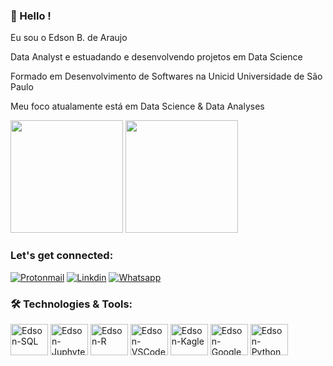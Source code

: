 ### 👋 Hello !

Eu sou o Edson B. de Araujo

Data Analyst e estuadando e desenvolvendo projetos em Data Science

Formado em Desenvolvimento de Softwares na Unicid Universidade de São Paulo

Meu foco atualamente está em Data Science & Data Analyses

<div>
  <img height="180em" src="https://github-readme-stats.vercel.app/api?username=edsonbaraujo&show_icons=true&theme=tokyonight"/>
  <img height="180em" src="https://github-readme-stats.vercel.app/api/top-langs/?username=edsonbaraujo&layout=compact&theme=tokyonight"/>
</div> 

### Let's get connected:

[![Protonmail](https://img.shields.io/badge/ProtonMail-8B89CC?style=for-the-badge&logo=protonmail&logoColor=white)](mailto:edsonbaraujo@protonmail.com)
[![Linkdin](https://img.shields.io/badge/LinkedIn-0077B5?style=for-the-badge&logo=linkedin&logoColor=white)](https://www.linkedin.com/in/edsonaraujotrademktgcategorias/)
[![Whatsapp](https://img.shields.io/badge/WhatsApp-25D366?style=for-the-badge&logo=whatsapp&logoColor=white)](https://wa.me/5511998323503)

### 🛠️ Technologies & Tools:
<div>
<img align="center" alt="Edson-SQL" height="50" width="60" src="https://cdn.jsdelivr.net/gh/devicons/devicon/icons/postgresql/postgresql-plain-wordmark.svg"/>
<img align="center" alt="Edson-Juphyter" height="50" width="60" src="https://cdn.jsdelivr.net/gh/devicons/devicon/icons/jupyter/jupyter-plain-wordmark.svg"/> 
<img align="center" alt="Edson-R" height="50" width="60" src="https://cdn.jsdelivr.net/gh/devicons/devicon/icons/r/r-original.svg"/> 
<img align="center" alt="Edson-VSCode" height="50" width="60" src="https://cdn.jsdelivr.net/gh/devicons/devicon/icons/vscode/vscode-original-wordmark.svg"/>
<img align="center" alt="Edson-Kagle" height="50" width="60" src="https://cdn.jsdelivr.net/gh/devicons/devicon/icons/kaggle/kaggle-original-wordmark.svg"/>  
<img align="center" alt="Edson-Google" height="50" width="60" src="https://cdn.jsdelivr.net/gh/devicons/devicon/icons/google/google-original-wordmark.svg"/>    
<img align="center" alt="Edson-Python" height="50" width="60" src="https://cdn.jsdelivr.net/gh/devicons/devicon/icons/python/python-original-wordmark.svg"/>  
</div>  
